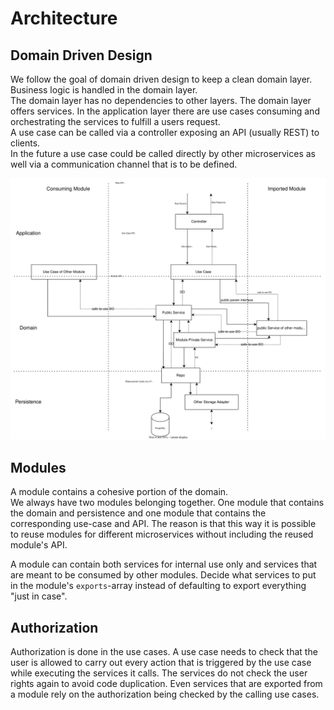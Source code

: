# Architecture

## Domain Driven Design

We follow the goal of domain driven design to keep a clean domain layer.<br>
Business logic is handled in the domain layer.<br>
The domain layer has no dependencies to other layers.
The domain layer offers services. In the application layer there are use cases consuming and orchestrating the services to fulfill a users request.<br>
A use case can be called via a controller exposing an API (usually REST) to clients.<br>
In the future a use case could be called directly by other microservices as well via a communication channel that is to be defined.

![Class Structure](./img/class-structure.svg "Source of draw.io diagram is embedded in the file")

## Modules

A module contains a cohesive portion of the domain. <br>
We always have two modules belonging together. One module that contains the domain and persistence and one module that contains the corresponding use-case and API.
The reason is that this way it is possible to reuse modules for different microservices without including the reused module's API.

A module can contain both services for internal use only and services that are meant to be consumed by other modules.
Decide what services to put in the module's `exports`-array instead of defaulting to export everything "just in case".

## Authorization

Authorization is done in the use cases. A use case needs to check that the user is allowed to carry out every action that is triggered by the use case while executing the services it calls.
The services do not check the user rights again to avoid code duplication. Even services that are exported from a module rely on the authorization being checked by the calling use cases.
